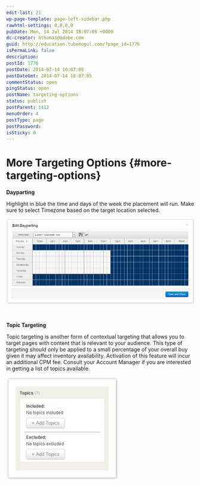 ```yaml
---
edit-last: 21
wp-page-template: page-left-sidebar.php
rawhtml-settings: 0,0,0,0
pubDate: Mon, 14 Jul 2014 18:07:05 +0000
dc-creator: hthomas@adobe.com
guid: http://education.tubemogul.com/?page_id=1776
isPermaLink: false
description: 
postId: 1776
postDate: 2014-07-14 10:07:05
postDateGmt: 2014-07-14 18:07:05
commentStatus: open
pingStatus: open
postName: targeting-options
status: publish
postParent: 1412
menuOrder: 4
postType: page
postPassword: 
isSticky: 0
---
```


# More Targeting Options {#more-targeting-options}

**Dayparting**
  
Highlight in blue the time and days of the week the placement will run. Make sure to select Timezone based on the target location selected.

[ ![Daypart](assets/daypart.jpeg)](assets/daypart.jpeg)

&nbsp;

**Topic Targeting**

Topic targeting is another form of contextual targeting that allows you to target pages with content that is relevant to your audience. This type of targeting should only be applied to a small percentage of your overall buy given it may affect inventory availability. Activation of this feature will incur an additional CPM fee. Consult your Account Manager if you are interested in getting a list of topics available.

![topic](assets/topic--300x275.jpeg)

